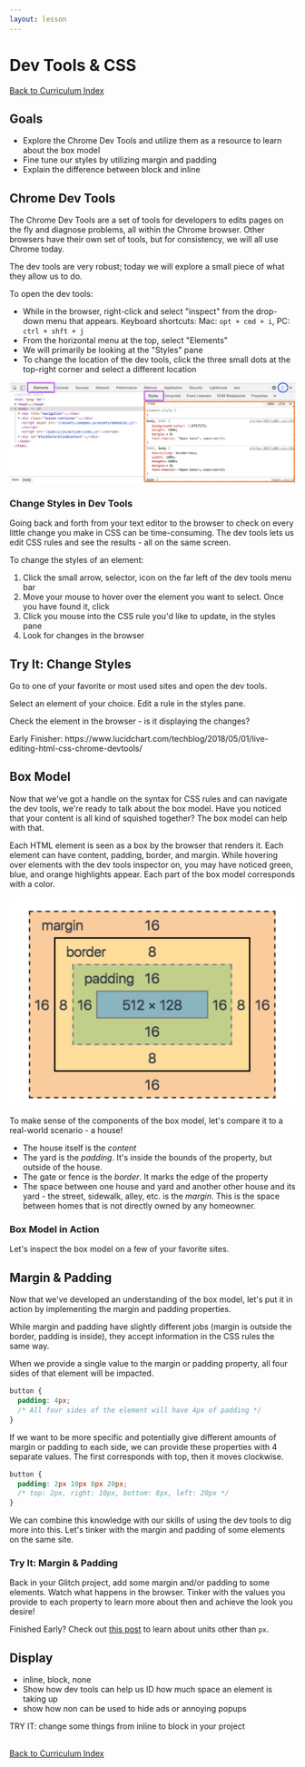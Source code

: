 ```yaml
---
layout: lesson
---
```


# Dev Tools & CSS

<a href="../">Back to Curriculum Index</a>

## Goals

- Explore the Chrome Dev Tools and utilize them as a resource to learn about the box model
- Fine tune our styles by utilizing margin and padding
- Explain the difference between block and inline

## Chrome Dev Tools

The Chrome Dev Tools are a set of tools for developers to edits pages on the fly and diagnose problems, all within the Chrome browser. Other browsers have their own set of tools, but for consistency, we will all use Chrome today.

The dev tools are very robust; today we will explore a small piece of what they allow us to do.

To open the dev tools:
- While in the browser, right-click and select "inspect" from the drop-down menu that appears. Keyboard shortcuts: Mac: `opt + cmd + i`, PC: `ctrl + shft + j`
- From the horizontal menu at the top, select "Elements"
- We will primarily be looking at the "Styles" pane
- To change the location of the dev tools, click the three small dots at the top-right corner and select a different location

<img src="./assets/dev-tools.png" alt="Screenshot of Chrome Dev Tools on Elements tab, with Elements tab highlighted. A box is outlining the styles section of the dev tools. A circle is highlighting the three dot icon that allows a user to move the location of the dev tools dock." />

### Change Styles in Dev Tools

Going back and forth from your text editor to the browser to check on every little change you make in CSS can be time-consuming. The dev tools lets us edit CSS rules and see the results - all on the same screen.

To change the styles of an element:
1. Click the small arrow, selector, icon on the far left of the dev tools menu bar
2. Move your mouse to hover over the element you want to select. Once you have found it, click
3. Click you mouse into the CSS rule you'd like to update, in the styles pane
4. Look for changes in the browser

<div class="try-it-new">
  <h2>Try It: Change Styles</h2>
  <p>Go to one of your favorite or most used sites and open the dev tools.</p>
  <p>Select an element of your choice. Edit a rule in the styles pane.</p>
  <p>Check the element in the browser - is it displaying the changes?</p>
  <p>Early Finisher: https://www.lucidchart.com/techblog/2018/05/01/live-editing-html-css-chrome-devtools/</p>
</div>

## Box Model

Now that we've got a handle on the syntax for CSS rules and can navigate the dev tools, we're ready to talk about the box model. Have you noticed that your content is all kind of squished together? The box model can help with that.

Each HTML element is seen as a box by the browser that renders it. Each element can have content, padding, border, and margin. While hovering over elements with the dev tools inspector on, you may have noticed green, blue, and orange highlights appear. Each part of the box model corresponds with a color.

<img class="small-img" src="./assets/box-model.png" alt="Diagram showing content in blue, padding in green, border in yellow and margin in orange." />

To make sense of the components of the box model, let's compare it to a real-world scenario - a house!
- The house itself is the _content_
- The yard is the _padding_. It's inside the bounds of the property, but outside of the house.
- The gate or fence is the _border_. It marks the edge of the property
- The space between one house and yard and another other house and its yard - the street, sidewalk, alley, etc. is the _margin_. This is the space between homes that is not directly owned by any homeowner.

### Box Model in Action

Let's inspect the box model on a few of your favorite sites.

## Margin & Padding

Now that we've developed an understanding of the box model, let's put it in action by implementing the margin and padding properties.

While margin and padding have slightly different jobs (margin is outside the border, padding is inside), they accept information in the CSS rules the same way.

When we provide a single value to the margin or padding property, all four sides of that element will be impacted.

```css
button {
  padding: 4px;
  /* All four sides of the element will have 4px of padding */
}
```

If we want to be more specific and potentially give different amounts of margin or padding to each side, we can provide these properties with 4 separate values. The first corresponds with top, then it moves clockwise.

```css
button {
  padding: 2px 10px 8px 20px;
  /* top: 2px, right: 10px, bottom: 8px, left: 20px */
}
```

We can combine this knowledge with our skills of using the dev tools to dig more into this. Let's tinker with the margin and padding of some elements on the same site.

<div class="try-it-new">
  <h3>Try It: Margin & Padding</h3>
  <p>Back in your Glitch project, add some margin and/or padding to some elements. Watch what happens in the browser. Tinker with the values you provide to each property to learn more about then and achieve the look you desire!</p>
  <p>Finished Early? Check out <a href="https://alligator.io/css/css-units-explained/">this post</a> to learn about units other than <code>px</code>.</p>
</div>

## Display

- inline, block, none
- Show how dev tools can help us ID how much space an element is taking up
- show how non can be used to hide ads or annoying popups

TRY IT: change some things from inline to block in your project

<br>
<a href="../">Back to Curriculum Index</a>
